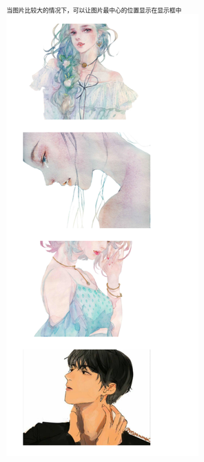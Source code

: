 当图片比较大的情况下，可以让图片最中心的位置显示在显示框中
![Image text](https://github.com/Tuffy1/ImageCenter/blob/master/img/show.png)
